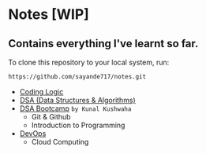 # Notes [WIP]

## Contains everything I've learnt so far.

To clone this repository to your local system, run:
```bash
https://github.com/sayande717/notes.git
```

- [Coding Logic](./topics/00-Coding%20Logic.md)
- [DSA (Data Structures & Algorithms)](./topics/01-DSA.md)
- [DSA Bootcamp](./topics/02-DSA%20Bootcamp.md) `by Kunal Kushwaha`
  -  Git & Github
  -  Introduction to Programming
- [DevOps](./topics/03-DevOps.md)
  - Cloud Computing